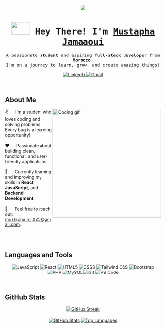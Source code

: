 <!-- Intro -->
<div align="center">
  <img src="https://github.com/Anmol-Baranwal/Cool-GIFs-For-GitHub/assets/74038190/c288471c-be67-4fbb-af44-1c63ee9ed280" />
  <h1>
    <samp><img src="https://user-images.githubusercontent.com/74038190/212284087-bbe7e430-757e-4901-90bf-4cd2ce3e1852.gif" width="60" height="40">
      Hey There! I'm
      <b><a target="_blank" href="#">Mustapha Jamaaoui</a></b>
    </samp>
  </h1>
  <p> 
    <samp>
      A passionate <b>student</b> and aspiring <b>full-stack developer</b> from <b>Morocco</b>. 
      <br>
      I'm on a journey to learn, grow, and create amazing things!
    </samp>
  </p>
  <p>
    <a href="https://www.linkedin.com/in/mustapha-jamaaoui-18824b267" target="_blank">
      <img src="https://img.shields.io/badge/LinkedIn-0077B5?style=for-the-badge&logo=linkedin&logoColor=white" alt="LinkedIn"/>
    </a>
    <a href="mailto:mustapha.mj.825@gmail.com">
      <img src="https://img.shields.io/badge/Gmail-D14836?style=for-the-badge&logo=gmail&logoColor=white" alt="Gmail"/>
    </a>
  </p>
</div>
<br />

<!-- About Section -->
## About Me
<p align="left">
  <img align="right" width="350" src="/assets/programmer.gif" alt="Coding gif" />
  
  ✌️ &emsp; I’m a student who loves coding and solving problems. Every bug is a learning opportunity! <br/><br/>
  ❤️ &emsp; Passionate about building clean, functional, and user-friendly applications. <br/><br/>
  🌱 &emsp; Currently learning and improving my skills in **React**, **JavaScript**, and **Backend Development**. <br/><br/>
  📧 &emsp; Feel free to reach out: <a href="mailto:mustapha.mj.825@gmail.com">mustapha.mj.825@gmail.com</a>. <br/><br/>
</p>
<br/>

## Languages and Tools
<p align="center">
  <img src="https://img.shields.io/badge/Javascript-F0DB4F?style=for-the-badge&labelColor=black&logo=javascript&logoColor=F0DB4F" alt="JavaScript"/>
  <img src="https://img.shields.io/badge/React-61DBFB?style=for-the-badge&labelColor=black&logo=react&logoColor=61DBFB" alt="React"/>
  <img src="https://img.shields.io/badge/HTML5-E34F26?style=for-the-badge&logo=html5&logoColor=white" alt="HTML5"/>
  <img src="https://img.shields.io/badge/CSS3-1572B6?style=for-the-badge&logo=css3&logoColor=white" alt="CSS3"/>
  <img src="https://img.shields.io/badge/Tailwind_CSS-06B6D4?style=for-the-badge&logo=tailwindcss&logoColor=white" alt="Tailwind CSS"/>
  <img src="https://img.shields.io/badge/Bootstrap-563D7C?style=for-the-badge&logo=bootstrap&logoColor=white" alt="Bootstrap"/>
  <img src="https://img.shields.io/badge/PHP-777BB4?style=for-the-badge&logo=php&logoColor=white" alt="PHP"/>
  <img src="https://img.shields.io/badge/MySQL-4479A1?style=for-the-badge&logo=mysql&logoColor=white" alt="MySQL"/>
  <img src="https://img.shields.io/badge/Git-F05032?style=for-the-badge&logo=git&logoColor=white" alt="Git"/>
  <img src="https://img.shields.io/badge/VSCode-007ACC?style=for-the-badge&logo=visual-studio-code&logoColor=white" alt="VS Code"/>
</p>
<br />

## GitHub Stats
<p align="center">
  <a href="https://github.com/MustaphaJAM">
    <img align="center" src="https://github-readme-streak-stats.herokuapp.com/?user=MustaphaJAM&theme=tokyonight&hide_border=true" alt="GitHub Streak"/>
  </a>
  <br/><br/>
  <a href="https://github.com/MustaphaJAM">
    <img align="center" src="https://denvercoder1-github-readme-stats.vercel.app/api?username=MustaphaJAM&show_icons=true&count_private=true&theme=react&border_color=339CFF&bg_color=24292e&title_color=339CFF&icon_color=339CFF" alt="GitHub Stats"/>
  </a>
  <a href="https://github.com/MustaphaJAM">
    <img align="center" src="https://denvercoder1-github-readme-stats.vercel.app/api/top-langs/?username=MustaphaJAM&langs_count=8&layout=compact&theme=react&border_color=339CFF&bg_color=24292e&title_color=FFFFFF&icon_color=339CFF" alt="Top Languages"/>
  </a>
</p>
